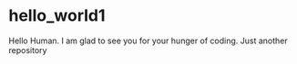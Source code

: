 # hello_world1
Hello Human.
I am glad to see you for your hunger of coding.
Just another repository

